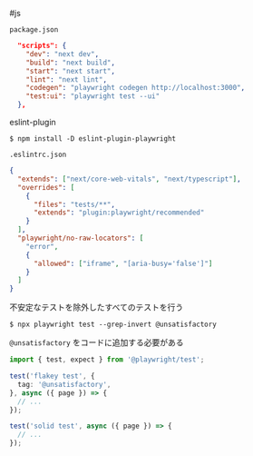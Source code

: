 #js 

`package.json`
```json
  "scripts": {
    "dev": "next dev",
    "build": "next build",
    "start": "next start",
    "lint": "next lint",
    "codegen": "playwright codegen http://localhost:3000",
    "test:ui": "playwright test --ui"
  },
```

eslint-plugin
```terminal
$ npm install -D eslint-plugin-playwright
```

`.eslintrc.json`
```json
{
  "extends": ["next/core-web-vitals", "next/typescript"],
  "overrides": [
    {
      "files": "tests/**",
      "extends": "plugin:playwright/recommended"
    }
  ],
  "playwright/no-raw-locators": [
    "error",
    {
      "allowed": ["iframe", "[aria-busy='false']"]
    }
  ]
}
```

不安定なテストを除外したすべてのテストを行う
```terminal
$ npx playwright test --grep-invert @unsatisfactory
```

`@unsatisfactory` をコードに追加する必要がある
```typescript
import { test, expect } from '@playwright/test';

test('flakey test', {
  tag: '@unsatisfactory',
}, async ({ page }) => {
  // ...
});

test('solid test', async ({ page }) => {
  // ...
});
```

